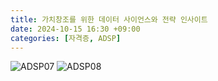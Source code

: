 ```yaml
---
title: 가치창조를 위한 데이터 사이언스와 전략 인사이트
date: 2024-10-15 16:30 +09:00
categories: [자격증, ADSP]
---
```

![ADSP07](https://github.com/user-attachments/assets/7246387a-33af-4086-99dd-30c2a9ebd4b5)
![ADSP08](https://github.com/user-attachments/assets/870df0af-fa1f-4188-973b-74186dadc520)